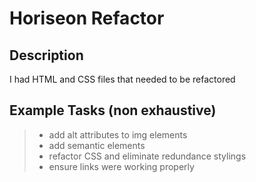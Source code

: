 # Horiseon Refactor

## Description

I had HTML and CSS files that needed to be refactored

## Example Tasks (non exhaustive)

> * add alt attributes to img elements
>  * add semantic elements
>  * refactor CSS and eliminate redundance stylings
>  * ensure links were working properly